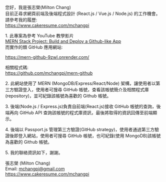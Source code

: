 您好，我是張志榮(Milton Chang)  
目前正尋求網頁前端及後端程式設計 (React.js / Vue.js / Node.js) 的工作機會。  
請參考我的履歷:  
https://www.cakeresume.com/mchangpi

1\. 此專案為參考 YouTube 教學影片  
<a href="https://www.youtube.com/watch?v=P6UyvDhNTbg" target="_blank">MERN Stack Project: Build and Deploy a Github-like App</a>  
而實作的類 GitHub 應用網站:

https://mern-github-9zwl.onrender.com/

相關程式碼:  
https://github.com/mchangpi/mern-github

2\. 此網站使用了 MERN (MongoDB/Express/React/Node) 架構，讓使用者以第三方驗證登入，使用者可搜尋 GitHub 帳號，查看該帳號簡介及相關程式庫(repository)，並可紀錄該帳號為喜歡的 Github 帳號。

3\. 後端(Node.js / Express.js)負責自前端(React.js)接收 GitHub 帳號的查詢，後端再向 GitHub API 查詢該帳號的程式庫資訊，最後將取得的資訊回傳至前端顯示。

4\. 後端以 Passport.js 管理第三方驗證(GitHub strategy)，使用者通過第三方驗證後即登入網站，使用者可搜尋 GitHub 帳號，也可紀錄(使用 MongoDB)該帳號為喜歡的 Github 帳號。

5\. 我的聯絡資訊如下，謝謝。

張志榮 (Milton Chang)  
Email: mchangpi@gmail.com  
https://www.cakeresume.com/mchangpi
